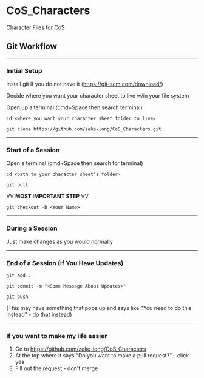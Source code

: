 # CoS_Characters
Character Files for CoS

## Git Workflow

---

### Initial Setup

Install git if you do not have it (https://git-scm.com/download/)

Decide where you want your character sheet to live w/in your file system

Open up a terminal (cmd+Space then search terminal)

```
cd <where you want your character sheet folder to live>
```

```
git clone https://github.com/zeke-long/CoS_Characters.git
```

---

### Start of a Session

Open a terminal (cmd+Space then search for terminal)

```
cd <path to your character sheet's folder>
```

```
git pull
```

VV **MOST IMPORTANT STEP** VV
```
git checkout -b <Your Name> 
```

---
### During a Session

Just make changes as you would normally

---

### End of a Session (If You Have Updates)
```
git add .
```

```
git commit -m "<Some Message About Updates>"
```

```
git push
```
(This may have something that pops up and says like "You need to do this instead" - do that instead)

---

### If you want to make my life easier

1. Go to https://github.com/zeke-long/CoS_Characters
2. At the top where it says "Do you want to make a pull request?" - click yes
3. Fill out the request - don't merge

